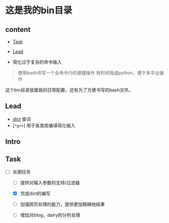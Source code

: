 这是我的bin目录
===

content
---
- [Task](#task)
- [Lead](#lead)

- 简化过于复杂的命令输入
> 使用bash书写一个全命令行的便捷操作
> 有时间改成python，便于多平台操作

这个bin目录放置我的日常配置，还有为了方便书写的bash文件。

Lead
---

- [dict](dict) 查词
- [`*g++`] 用于各类库编译简化输入

Intro
---

Task
---



- [ ] 长期任务
    - [ ] 提供对输入参数的支持/过滤器
    - [x] 完成dict的编写
    - [ ] 加强网页处理的能力，提供更加精确地结果
    - [ ] 增加对blog，dairy的分析处理

